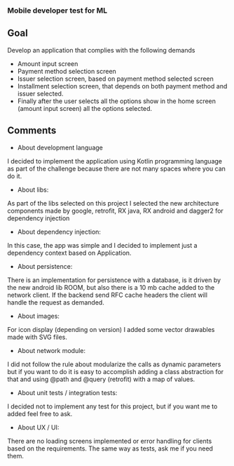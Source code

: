 ### Mobile developer test for ML

## Goal
Develop an application that complies with the following demands

- Amount input screen
- Payment method selection screen
- Issuer selection screen, based on payment method selected screen
- Installment selection screen, that depends on both payment method and issuer selected.
- Finally after the user selects all the options show in the home screen (amount input screen) all the options selected.


## Comments
- About development language

I decided to implement the application using Kotlin programming language as part of the challenge because there are not many spaces where you can do it.
 
- About libs:

As part of the libs selected on this project I selected the new architecture components made by google, retrofit, RX java, RX android and dagger2 for dependency injection

- About dependency injection:

In this case, the app was simple and I decided to implement just a dependency context based on Application.

- About persistence:

There is an implementation for persistence with a database, is it driven by the new android lib ROOM, but also there is
a 10 mb cache added to the network client. If the backend send RFC cache headers the client will handle the request as demanded.

- About images:

For icon display (depending on version) I added some vector drawables made with SVG files.

- About network module:

I did not follow the rule about modularize the calls as dynamic parameters but if you want
to do it is easy to accomplish adding a class abstraction for that and using @path and @query (retrofit)
with a map of values.

- About unit tests / integration tests:

I decided not to implement any test for this project, but if you want me to added feel free to ask.

- About UX / UI:

There are no loading screens implemented or error handling for clients based on the requirements.
The same way as tests, ask me if you need them.